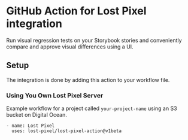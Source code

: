 # GitHub Action for Lost Pixel integration

Run visual regression tests on your Storybook stories and conveniently compare and approve visual differences using a UI.

## Setup

The integration is done by adding this action to your workflow file.

### Using You Own Lost Pixel Server

Example workflow for a project called `your-project-name` using an S3 bucket on Digital Ocean.

```
- name: Lost Pixel
  uses: lost-pixel/lost-pixel-action@v1beta
```

